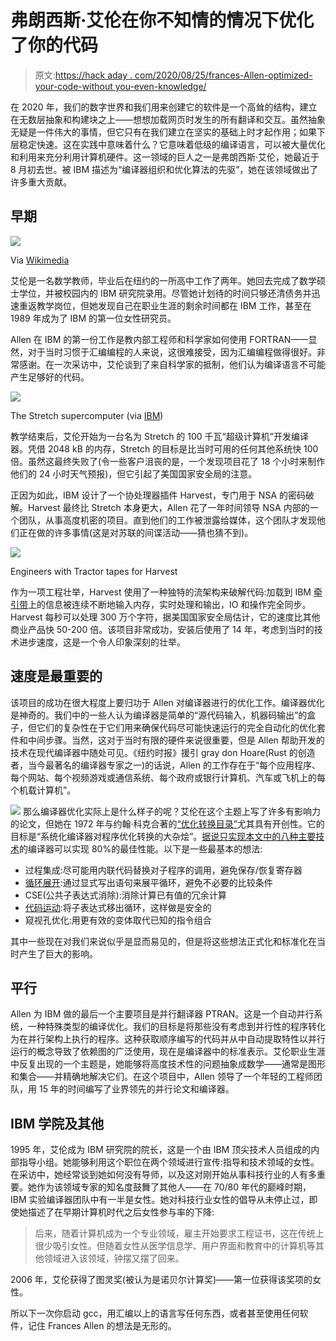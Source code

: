# 弗朗西斯·艾伦在你不知情的情况下优化了你的代码

> 原文:[https://hack aday . com/2020/08/25/frances-Allen-optimized-your-code-without you-even-knowledge/](https://hackaday.com/2020/08/25/frances-allen-optimised-your-code-without-you-even-knowing/)

在 2020 年，我们的数字世界和我们用来创建它的软件是一个高耸的结构，建立在无数层抽象和构建块之上——想想加载网页时发生的所有翻译和交互。虽然抽象无疑是一件伟大的事情，但它只有在我们建立在坚实的基础上时才起作用；如果下层稳定快速。这在实践中意味着什么？它意味着低级的编译语言，可以被大量优化和利用来充分利用计算机硬件。这一领域的巨人之一是弗朗西斯·艾伦，她最近于 8 月初去世。被 IBM 描述为“编译器组织和优化算法的先驱”，她在该领域做出了许多重大贡献。

## 早期

![](../Images/c56a1007e93ea59915feb31e55aaf9c6.png)

Via [Wikimedia](https://commons.wikimedia.org/wiki/File:Allen_mg_2545-b.jpg)

艾伦是一名数学教师，毕业后在纽约的一所高中工作了两年。她回去完成了数学硕士学位，并被校园内的 IBM 研究院录用。尽管她计划待的时间只够还清债务并迅速重返教学岗位，但她发现自己在职业生涯的剩余时间都在 IBM 工作，甚至在 1989 年成为了 IBM 的第一位女性研究员。

Allen 在 IBM 的第一份工作是教内部工程师和科学家如何使用 FORTRAN——显然，对于当时习惯于汇编编程的人来说，这很难接受，因为汇编编程做得很好。非常感谢。在一次采访中，艾伦谈到了来自科学家的抵制，他们认为编译语言不可能产生足够好的代码。

![](../Images/8740c373a57f05eec9d07adb8643b4a9.png)

The Stretch supercomputer (via [IBM](https://www-03.ibm.com/press/us/en/photo/25084.wss))

教学结束后，艾伦开始为一台名为 Stretch 的 100 千瓦“超级计算机”开发编译器。凭借 2048 kB 的内存，Stretch 的目标是比当时可用的任何其他系统快 100 倍。虽然这最终失败了(令一些客户沮丧的是，一个发现项目花了 18 个小时来制作他们的 24 小时天气预报)，但它引起了美国国家安全局的注意。

正因为如此，IBM 设计了一个协处理器插件 Harvest，专门用于 NSA 的密码破解。Harvest 最终比 Stretch 本身更大，Allen 花了一年时间领导 NSA 内部的一个团队，从事高度机密的项目。直到他们的工作被泄露给媒体，这个团队才发现他们正在做的许多事情(这是对苏联的间谍活动——猜也猜不到)。

![](../Images/666c8018db3e7bf1f791a5e6f6684617.png)

Engineers with Tractor tapes for Harvest

作为一项工程壮举，Harvest 使用了一种独特的流架构来破解代码:加载到 IBM [牵引带](https://en.wikipedia.org/wiki/IBM_7950_Harvest)上的信息被连续不断地输入内存，实时处理和输出，IO 和操作完全同步。Harvest 每秒可以处理 300 万个字符，据美国国家安全局估计，它的速度比其他商业产品快 50-200 倍。该项目非常成功，安装后使用了 14 年，考虑到当时的技术进步速度，这是一个令人印象深刻的壮举。

## 速度是最重要的

该项目的成功在很大程度上要归功于 Allen 对编译器进行的优化工作。编译器优化是神奇的。我们中的一些人认为编译器是简单的“源代码输入，机器码输出”的盒子，但它们的复杂性在于它们用来确保代码尽可能快速运行的完全自动化的优化套件和中间步骤。当然，这对于当时有限的硬件来说很重要，但是 Allen 帮助开发的技术在现代编译器中随处可见。《纽约时报》援引 gray don Hoare(Rust 的创造者，当今最著名的编译器专家之一)的话说，Allen 的工作存在于“每个应用程序、每个网站、每个视频游戏或通信系统、每个政府或银行计算机、汽车或飞机上的每个机载计算机”。

[![](../Images/84543875ab3288c86b204a8811ac91e1.png)](https://hackaday.com/wp-content/uploads/2020/08/frances-allen-optimization-diagram.jpg) 那么编译器优化实际上是什么样子的呢？艾伦在这个主题上写了许多有影响力的论文，但她在 1972 年与约翰·科克合著的[“优化转换目录”](https://www.clear.rice.edu/comp512/Lectures/Papers/1971-allen-catalog.pdf)尤其具有开创性。它的目标是“系统化编译器对程序优化转换的大杂烩”。[据说只实现本文中的八种主要技术](https://thenewstack.io/rust-creator-graydon-hoare-recounts-the-history-of-compilers/)的编译器可以实现 80%的最佳性能。以下是一些最基本的想法:

*   过程集成:尽可能用内联代码替换对子程序的调用，避免保存/恢复寄存器
*   [循环展开](https://en.wikipedia.org/wiki/Loop_unrolling):通过显式写出语句来展平循环，避免不必要的比较条件
*   CSE(公共子表达式消除):消除计算已有值的冗余计算
*   [代码运动](https://en.wikipedia.org/wiki/Loop-invariant_code_motion):将子表达式移出循环，这样做是安全的
*   窥视孔优化:用更有效的变体取代已知的指令组合

其中一些现在对我们来说似乎是显而易见的，但是将这些想法正式化和标准化在当时产生了巨大的影响。

## 平行

Allen 为 IBM 做的最后一个主要项目是并行翻译器 PTRAN。这是一个自动并行系统，一种特殊类型的编译优化。我们的目标是将那些没有考虑到并行性的程序转化为在并行架构上执行的程序。这种获取顺序编写的代码并从中自动提取特性以并行运行的概念导致了依赖图的广泛使用，现在是编译器中的标准表示。艾伦职业生涯中反复出现的一个主题是，她能够将高度技术性的问题抽象成数学——通常是图形和集合——并精确地解决它们。在这个项目中，Allen 领导了一个年轻的工程师团队，用 15 年的时间编写了业界领先的并行论文和编译器。

## IBM 学院及其他

1995 年，艾伦成为 IBM 研究院的院长，这是一个由 IBM 顶尖技术人员组成的内部指导小组。她能够利用这个职位在两个领域进行宣传:指导和技术领域的女性。在采访中，她经常谈到她如何没有导师，以及这对刚开始从事科技行业的人有多重要。她作为该领域专家的知名度鼓舞了其他人——在 70/80 年代的巅峰时期，IBM 实验编译器团队中有一半是女性。她对科技行业女性的倡导从未停止过，即使她描述了在早期计算机时代之后女性参与率的下降:

> 后来，随着计算机成为一个专业领域，雇主开始要求工程证书，这在传统上很少吸引女性。但随着女性从医学信息学、用户界面和教育中的计算机等其他领域进入该领域，钟摆又摆了回来。

2006 年，艾伦获得了图灵奖(被认为是诺贝尔计算奖)——第一位获得该奖项的女性。

所以下一次你启动 gcc，用汇编以上的语言写任何东西，或者甚至使用任何软件，记住 Frances Allen 的想法是无形的。